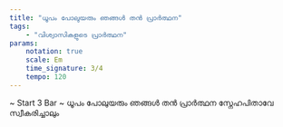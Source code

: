 ```yaml
---
title: "ധൂപം പോലുയരും ഞങ്ങൾ തൻ പ്രാർത്ഥന"
tags:
    - "വിശ്വാസികളുടെ പ്രാർത്ഥന"
params:
    notation: true
    scale: Em
    time_signature: 3/4
    tempo: 120
---
```

~ Start 3 Bar ~
ധൂപം പോലുയരും ഞങ്ങൾ തൻ പ്രാർത്ഥന
സ്നേഹപിതാവേ സ്വീകരിച്ചാലും
